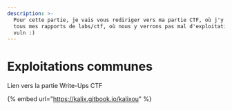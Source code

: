 ```yaml
---
description: >-
  Pour cette partie, je vais vous rediriger vers ma partie CTF, où j'y posterais
  tous mes rapports de labs/ctf, où nous y verrons pas mal d'exploitations de
  vuln :)
---
```


# Exploitations communes

Lien vers la partie Write-Ups CTF

{% embed url="https://kalix.gitbook.io/kalixou" %}
